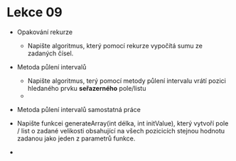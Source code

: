 # Lekce 09

 - Opakování rekurze
    - Napište algoritmus, který pomocí rekurze vypočítá sumu ze zadaných čísel.

- Metoda půlení intervalů
  -   Napište algoritmus, terý pomocí metody půlení intervalu vrátí pozici hledaného prvku **seřazerného** pole/listu
  -   
 - Metoda půlení intervalů samostatná práce  
  -   Napište funkcei generateArray(int délka, int initValue), který vytvoří pole / list o zadané velikosti obsahující na všech pozicicích stejnou hodnotu zadanou jako jeden z parametrů funkce.
  -   

